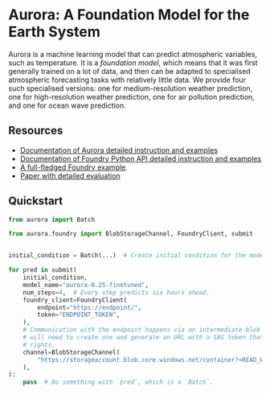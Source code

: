 # Aurora: A Foundation Model for the Earth System

Aurora is a machine learning model that can predict atmospheric variables, such as temperature.
It is a _foundation model_, which means that it was first generally trained on a lot of data,
and then can be adapted to specialised atmospheric forecasting tasks with relatively little data.
We provide four such specialised versions:
one for medium-resolution weather prediction,
one for high-resolution weather prediction,
one for air pollution prediction,
and one for ocean wave prediction.

## Resources

* [Documentation of Aurora  detailed instruction and examples](https://microsoft.github.io/aurora)
* [Documentation of Foundry Python API detailed instruction and examples](https://microsoft.github.io/aurora/foundry/intro.html)
* [A full-fledged Foundry example](https://microsoft.github.io/aurora/foundry/demo_hres_t0.html).
* [Paper with detailed evaluation](https://arxiv.org/abs/2405.13063)

## Quickstart

```python
from aurora import Batch

from aurora.foundry import BlobStorageChannel, FoundryClient, submit


initial_condition = Batch(...)  # Create initial condition for the model.

for pred in submit(
    initial_condition,
    model_name="aurora-0.25-finetuned",
    num_steps=4,  # Every step predicts six hours ahead.
    foundry_client=FoundryClient(
        endpoint="https://endpoint/",
        token="ENDPOINT_TOKEN",
    ),
    # Communication with the endpoint happens via an intermediate blob storage container. You
    # will need to create one and generate an URL with a SAS token that has both read and write
    # rights.
    channel=BlobStorageChannel(
        "https://storageaccount.blob.core.windows.net/container?<READ_WRITE_SAS_TOKEN>"
    ),
):
    pass  # Do something with `pred`, which is a `Batch`.
```
